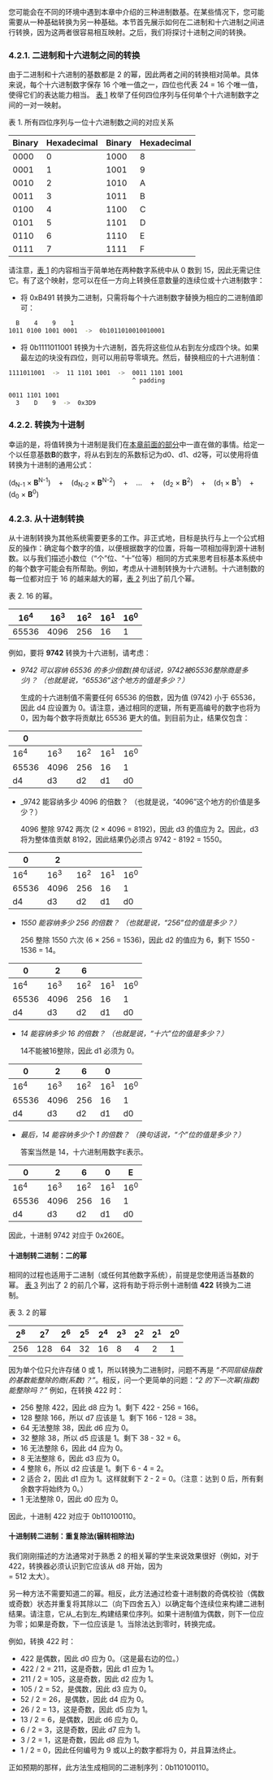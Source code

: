 
您可能会在不同的环境中遇到本章中介绍的三种进制数基。在某些情况下，您可能需要从一种基础转换为另一种基础。本节首先展示如何在二进制和十六进制之间进行转换，因为这两者很容易相互映射。之后，我们将探讨十进制之间的转换。

### 4.2.1. 二进制和十六进制之间的转换

由于二进制和十六进制的基数都是 2 的幂，因此两者之间的转换相对简单。具体来说，每个十六进制数字保存 16 个唯一值之一，四位也代表 24 = 16 个唯一值，使得它们的表达能力相当。 [表 1](https://diveintosystems.org/book/C4-Binary/conversion.html#TabHexBinary) 枚举了任何四位序列与任何单个十六进制数字之间的一对一映射。

表 1. 所有四位序列与一位十六进制数之间的对应关系

| Binary | Hexadecimal | Binary | Hexadecimal |
| ------ | ----------- | ------ | ----------- |
| 0000   | 0           | 1000   | 8           |
| 0001   | 1           | 1001   | 9           |
| 0010   | 2           | 1010   | A           |
| 0011   | 3           | 1011   | B           |
| 0100   | 4           | 1100   | C           |
| 0101   | 5           | 1101   | D           |
| 0110   | 6           | 1110   | E           |
| 0111   | 7           | 1111   | F           |

请注意，[表 1](https://diveintosystems.org/book/C4-Binary/conversion.html#TabHexBinary) 的内容相当于简单地在两种数字系统中从 0 数到 15，因此无需记住它。有了这个映射，您可以在任一方向上转换任意数量的连续位或十六进制数字：
- 将 0xB491 转换为二进制，只需将每个十六进制数字替换为相应的二进制值即可：

```bash
  B    4    9    1
1011 0100 1001 0001  ->  0b1011010010010001
```

- 将 0b1111011001 转换为十六进制，首先将这些位从右到左分成四个块。如果最左边的块没有四位，则可以用前导零填充。然后，替换相应的十六进制值：

```bash
1111011001  ->  11 1101 1001  ->  0011 1101 1001
								  ^ padding

0011 1101 1001
  3    D    9  ->  0x3D9
````
### 4.2.2. 转换为十进制

幸运的是，将值转换为十进制是我们在[本章前面的部分](4.1%20进制基数和无符号整数.md#4.1.2.%20无符号二进制数)中一直在做的事情。给定一个以任意基数**B**的数字，将从右到左的系数标记为d0、d1、d2等，可以使用将值转换为十进制的通用公式：

(d<sub>N-1</sub> × **B**<sup>N-1</sup>)    +    (d<sub>N-2</sub> × **B**<sup>N-2</sup>)    +    …​    +    (d<sub>2</sub> × **B**<sup>2</sup>)    +    (d<sub>1</sub> × **B**<sup>1</sup>)    +    (d<sub>0</sub> × **B**<sup>0</sup>)
### 4.2.3. 从十进制转换

从十进制转换为其他系统需要更多的工作。非正式地，目标是执行与上一个公式相反的操作：确定每个数字的值，以便根据数字的位置，将每一项相加得到源十进制数。以与我们描述小数位（“个”位、“十”位等）相同的方式来思考目标基本系统中的每个数字可能会有所帮助。例如，考虑从十进制转换为十六进制。十六进制数的每一位都对应于 16 的越来越大的幂，[表 2](https://diveintosystems.org/book/C4-Binary/conversion.html#TabPowersSixteen) 列出了前几个幂。

表 2. 16 的幂。

| 16<sup>4</sup> | 16<sup>3</sup> | 16<sup>2</sup> | 16<sup>1</sup> | 16<sup>0</sup> |
| -------------- | -------------- | -------------- | -------------- | -------------- |
| 65536          | 4096           | 256            | 16             | 1              |

例如，要将 **9742** 转换为十六进制，请考虑：

- _9742 可以容纳 65536 的多少倍数(换句话说，9742被65536整除商是多少)？ （也就是说，“65536”这个地方的值是多少？）_
	
    生成的十六进制值不需要任何 65536 的倍数，因为值 (9742) 小于 65536，因此 d4 应设置为 0。请注意，通过相同的逻辑，所有更高编号的数字也将为 0，因为每个数字将贡献比 65536 更大的值。到目前为止，结果仅包含：

| 0              |                |                |                |                |
| -------------- | -------------- | -------------- | -------------- | -------------- |
| 16<sup>4</sup> | 16<sup>3</sup> | 16<sup>2</sup> | 16<sup>1</sup> | 16<sup>0</sup> |
| 65536          | 4096           | 256            | 16             | 1              |
| d4             | d3             | d2             | d1             | d0             |

- _9742 能容纳多少 4096 的倍数？ （也就是说，“4096”这个地方的价值是多少？）
    
    4096 整除 9742 两次 (2 × 4096 = 8192)，因此 d3 的值应为 2。因此，d3 将为整体值贡献 8192，因此结果仍必须占 9742 - 8192 = 1550。

| 0              | 2              |                |                |                |
| -------------- | -------------- | -------------- | -------------- | -------------- |
| 16<sup>4</sup> | 16<sup>3</sup> | 16<sup>2</sup> | 16<sup>1</sup> | 16<sup>0</sup> |
| 65536          | 4096           | 256            | 16             | 1              |
| d4             | d3             | d2             | d1             | d0             |

- _1550 能容纳多少 256 的倍数？ （也就是说，“256”位的值是多少？）_
    
    256 整除 1550 六次 (6 × 256 = 1536)，因此 d2 的值应为 6，剩下 1550 - 1536 = 14。

| 0              | 2              | 6              |                |                |
| -------------- | -------------- | -------------- | -------------- | -------------- |
| 16<sup>4</sup> | 16<sup>3</sup> | 16<sup>2</sup> | 16<sup>1</sup> | 16<sup>0</sup> |
| 65536          | 4096           | 256            | 16             | 1              |
| d4             | d3             | d2             | d1             | d0             |

- _14 能容纳多少 16 的倍数？ （也就是说，“十六”位的值是多少？）_
    
    14不能被16整除，因此 d1 必须为 0。

| 0              | 2              | 6              | 0              |                |
| -------------- | -------------- | -------------- | -------------- | -------------- |
| 16<sup>4</sup> | 16<sup>3</sup> | 16<sup>2</sup> | 16<sup>1</sup> | 16<sup>0</sup> |
| 65536          | 4096           | 256            | 16             | 1              |
| d4             | d3             | d2             | d1             | d0             |

- _最后，14 能容纳多少个 1 的倍数？ （换句话说，“个”位的值是多少？）_
    
    答案当然是 14，十六进制用数字`E`表示。

| 0              | 2              | 6              | 0              | E              |
| -------------- | -------------- | -------------- | -------------- | -------------- |
| 16<sup>4</sup> | 16<sup>3</sup> | 16<sup>2</sup> | 16<sup>1</sup> | 16<sup>0</sup> |
| 65536          | 4096           | 256            | 16             | 1              |
| d4             | d3             | d2             | d1             | d0             |

因此，十进制 9742 对应于 0x260E。

#### 十进制转二进制：二的幂

相同的过程也适用于二进制（或任何其他数字系统），前提是您使用适当基数的幂。 [表 3](https://diveintosystems.org/book/C4-Binary/conversion.html#TabPowersTwo) 列出了 2 的前几个幂，这将有助于将示例十进制值 **422** 转换为二进制。

表 3. 2 的幂

| 2<sup>8</sup> | 2<sup>7</sup> | 2<sup>6</sup> | 2<sup>5</sup> | 2<sup>4</sup> | 2<sup>3</sup> | 2<sup>2</sup> | 2<sup>1</sup> | 2<sup>0</sup> |
| ------------- | ------------- | ------------- | ------------- | ------------- | ------------- | ------------- | ------------- | ------------- |
| 256           | 128           | 64            | 32            | 16            | 8             | 4             | 2             | 1             |


因为单个位只允许存储 0 或 1，所以转换为二进制时，问题不再是 _“不同层级指数的基数能整除的商(系数)？”_。相反，问一个更简单的问题：_“2 的下一次幂(指数)能整除吗？”_ 例如，在转换 422 时：

- 256 整除 422，因此 d8 应为 1。剩下 422 - 256 = 166。
- 128 整除 166，所以 d7 应该是 1。剩下 166 - 128 = 38。
- 64 无法整除 38，因此 d6 应为 0。
- 32 整除 38，所以 d5 应该是 1。剩下 38 - 32 = 6。
- 16 无法整除 6，因此 d4 应为 0。
- 8 无法整除 6，因此 d3 应为 0。
- 4 整除 6，所以 d2 应该是 1。剩下 6 - 4 = 2。
- 2 适合 2，因此 d1 应为 1。这样就剩下 2 - 2 = 0。（注意：达到 0 后，所有剩余数字将始终为 0。）
- 1 无法整除 0，因此 d0 应为 0。

因此，十进制 422 对应于 0b110100110。
#### 十进制转二进制：重复除法(辗转相除法)

我们刚刚描述的方法通常对于熟悉 2 的相关幂的学生来说效果很好（例如，对于 422，转换器必须认识到它应该从 d8 开始，因为  
= 512 太大）。

另一种方法不需要知道二的幂。相反，此方法通过检查十进制数的奇偶校验（偶数或奇数）状态并重复将其除以二（向下四舍五入）以确定每个连续位来构建二进制结果。请注意，它从_右到左_构建结果位序列。如果十进制值为偶数，则下一位应为零；如果是奇数，下一位应该是 1。当除法达到零时，转换完成。

例如，转换 422 时：
- 422 是偶数，因此 d0 应为 0。（这是最右边的位。）
- 422 / 2 = 211，这是奇数，因此 d1 应为 1。
- 211 / 2 = 105，这是奇数，因此 d2 应为 1。
- 105 / 2 = 52，是偶数，因此 d3 应为 0。
- 52 / 2 = 26，是偶数，因此 d4 应为 0。
- 26 / 2 = 13，这是奇数，因此 d5 应为 1。
- 13 / 2 = 6，是偶数，因此 d6 应为 0。
- 6 / 2 = 3，这是奇数，因此 d7 应为 1。
- 3 / 2 = 1，这是奇数，因此 d8 应为 1。
- 1 / 2 = 0，因此任何编号为 9 或以上的数字都将为 0，并且算法终止。

正如预期的那样，此方法生成相同的二进制序列：0b110100110。
